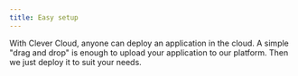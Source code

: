 ```yaml
---
title: Easy setup 
---
```

With Clever Cloud, anyone can deploy an application in the cloud. A simple "drag
and drop" is enough to upload your application to our platform. Then we just
deploy it to suit your needs.
